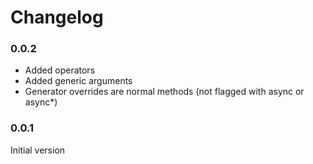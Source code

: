# Changelog

### 0.0.2
 - Added operators
 - Added generic arguments
 - Generator overrides are normal methods (not flagged with async or async*)

### 0.0.1
Initial version

